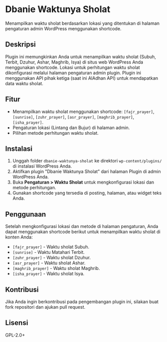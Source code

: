 # Dbanie Waktunya Sholat

Menampilkan waktu sholat berdasarkan lokasi yang ditentukan di halaman pengaturan admin WordPress menggunakan shortcode.

## Deskripsi

Plugin ini memungkinkan Anda untuk menampilkan waktu sholat (Subuh, Terbit, Dzuhur, Ashar, Maghrib, Isya) di situs web WordPress Anda menggunakan shortcode. Lokasi untuk perhitungan waktu sholat dikonfigurasi melalui halaman pengaturan admin plugin. Plugin ini menggunakan API pihak ketiga (saat ini AlAdhan API) untuk mendapatkan data waktu sholat.

## Fitur

- Menampilkan waktu sholat menggunakan shortcode: `[fajr_prayer]`, `[sunrise]`, `[zuhr_prayer]`, `[asr_prayer]`, `[maghrib_prayer]`, `[isha_prayer]`.
- Pengaturan lokasi (Lintang dan Bujur) di halaman admin.
- Pilihan metode perhitungan waktu sholat.

## Instalasi

1. Unggah folder `dbanie-waktunya-sholat` ke direktori `wp-content/plugins/` di instalasi WordPress Anda.
2. Aktifkan plugin "Dbanie Waktunya Sholat" dari halaman Plugin di admin WordPress Anda.
3. Buka **Pengaturan > Waktu Sholat** untuk mengkonfigurasi lokasi dan metode perhitungan.
4. Gunakan shortcode yang tersedia di posting, halaman, atau widget teks Anda.

## Penggunaan

Setelah mengkonfigurasi lokasi dan metode di halaman pengaturan, Anda dapat menggunakan shortcode berikut untuk menampilkan waktu sholat di konten Anda:

- `[fajr_prayer]` - Waktu sholat Subuh.
- `[sunrise]` - Waktu Matahari Terbit.
- `[zuhr_prayer]` - Waktu sholat Dzuhur.
- `[asr_prayer]` - Waktu sholat Ashar.
- `[maghrib_prayer]` - Waktu sholat Maghrib.
- `[isha_prayer]` - Waktu sholat Isya.

## Kontribusi

Jika Anda ingin berkontribusi pada pengembangan plugin ini, silakan buat fork repositori dan ajukan pull request.

## Lisensi

GPL-2.0+
